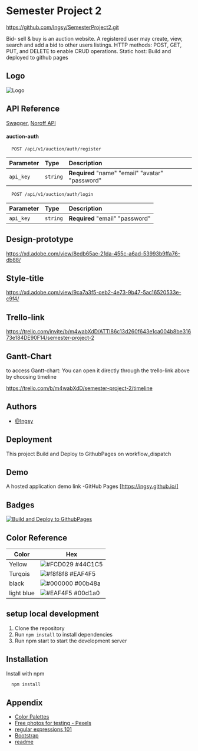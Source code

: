 # Semester Project 2

https://github.com/Ingsy/SemesterProject2.git

Bid- sell & buy is an auction website. A registered user may create, view, search and add a bid to other users listings. HTTP methods: POST, GET, PUT, and DELETE to enable CRUD operations. Static host: Build and deployed to github pages

## Logo

![Logo](https://i.ibb.co/WG9LX11/Brand.png)

## API Reference

[Swagger](https://api.noroff.dev/docs/static/index.html),
[Noroff API](https://api.noroff.dev/docs/static/index.html)

#### auction-auth

```http
  POST /api/v1/auction/auth/register
```

| Parameter | Type     | Description                                     |
| :-------- | :------- | :---------------------------------------------- |
| `api_key` | `string` | **Required** "name" "email" "avatar" "password" |

```http
  POST /api/v1/auction/auth/login
```

| Parameter | Type     | Description                     |
| :-------- | :------- | :------------------------------ |
| `api_key` | `string` | **Required** "email" "password" |

## Design-prototype

https://xd.adobe.com/view/8edb65ae-21da-455c-a6ad-53993b9ffa76-db88/

## Style-title

https://xd.adobe.com/view/9ca7a3f5-ceb2-4e73-9b47-5ac16520533e-c9f4/

## Trello-link

https://trello.com/invite/b/m4wabXdD/ATTI86c13d260f643e1ca004b8be31673e184DE90F14/semester-project-2

## Gantt-Chart

to access Gantt-chart: You can open it directly through the trello-link above by choosing timeline

https://trello.com/b/m4wabXdD/semester-project-2/timeline

## Authors

- [@Ingsy](https://github.com/Ingsy)

## Deployment

This project Build and Deploy to GithubPages on workflow_dispatch

## Demo

A hosted application demo link -GitHub Pages
[https://ingsy.github.io/]

## Badges

[![Build and Deploy to GithubPages](https://github.com/Ingsy/ingsy.github.io/actions/workflows/build-deploy.yml/badge.svg)](https://github.com/Ingsy/ingsy.github.io/actions/workflows/build-deploy.yml)

## Color Reference

| Color      | Hex                                                              |
| ---------- | ---------------------------------------------------------------- |
| Yellow     | ![#FCD029](https://via.placeholder.com/10/FCD029?text=+) #44C1C5 |
| Turqois    | ![#f8f8f8](https://via.placeholder.com/10/44C1C5?text=+) #EAF4F5 |
| black      | ![#000000](https://via.placeholder.com/10/000000?text=+) #00b48a |
| light blue | ![#EAF4F5](https://via.placeholder.com/10/EAF4F5?text=+) #00d1a0 |

## setup local development

1. Clone the repository
2. Run `npm install` to install dependencies
3. Run npm start to start the development server

## Installation

Install with npm

```bash
  npm install

```

## Appendix

- [Color Palettes](https://gillde.com/56-beautiful-color-palettes-for-your-next-design-project/)
- [Free photos for testing - Pexels](https://www.pexels.com/nb-no/)
- [regular expressions 101](https://regex101.com)
- [Bootstrap](https://getbootstrap.com/docs/5.2/getting-started/introduction/)
- [readme](https://readme.so/)
